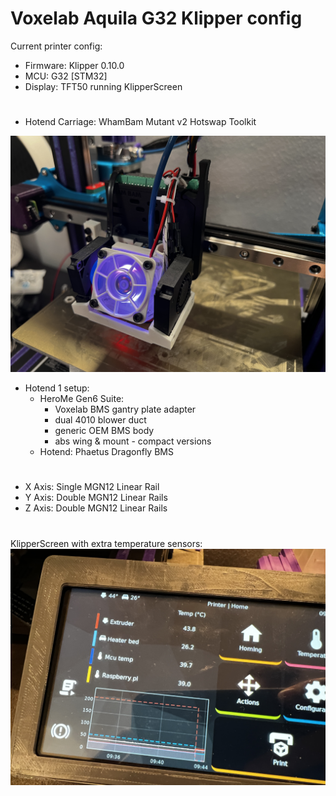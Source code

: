 
#  Voxelab Aquila G32 Klipper config

Current printer config:
- Firmware: Klipper 0.10.0
- MCU: G32 [STM32]
- Display: TFT50 running KlipperScreen
#
- Hotend Carriage: WhamBam Mutant v2 Hotswap Toolkit

![hotend build 1](img/hotend1_nondd.png)
- Hotend 1 setup:
    - HeroMe Gen6 Suite:
        - Voxelab BMS gantry plate adapter
        - dual 4010 blower duct
        - generic OEM BMS body
        - abs wing & mount - compact versions
    - Hotend: Phaetus Dragonfly BMS
#
- X Axis: Single MGN12 Linear Rail
- Y Axis: Double MGN12 Linear Rails
- Z Axis: Double MGN12 Linear Rails



#

KlipperScreen with extra temperature sensors:
![klipperscreen extra temp sensors](img/klipperscreen.png)